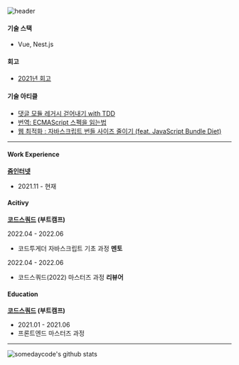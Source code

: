 ![header](https://capsule-render.vercel.app/api?type=cylinder&color=auto&width=75&height=50&section=header&text=😮Yo!%20Nice%20to%20see%20you!&fontSize=20&animation=twinkling)

#### 기술 스택
- Vue, Nest.js

#### 회고
- [2021년 회고](https://somedaycode.tistory.com/1)


#### 기술 아티클
- [댓글 모듈 레거시 걷어내기 with TDD](https://zuminternet.github.io/zum-comment-component/)
- [번역: ECMAScript 스펙을 읽는법](https://somedaycode.tistory.com/5)
- [웹 최적화 : 자바스크립트 번들 사이즈 줄이기 (feat. JavaScript Bundle Diet)](https://somedaycode.tistory.com/20)



----
#### Work Experience
**[줌인터넷](https://zuminternet.com/)**
- 2021.11 - 현재


#### Acitivy
**[코드스쿼드](https://codesquad.kr/) (부트캠프)**

2022.04 - 2022.06
- 코드투게더 자바스크립트 기초 과정 **멘토**

2022.04 - 2022.06
- 코드스쿼드(2022) 마스터즈 과정 **리뷰어**


#### Education
**[코드스쿼드](https://codesquad.kr/) (부트캠프)**
- 2021.01 - 2021.06
- 프론트엔드 마스터즈 과정

---

![somedaycode's github stats](https://github-readme-stats.vercel.app/api?username=somedaycode&show_icons=true)

